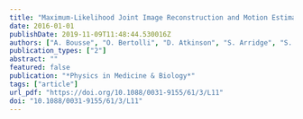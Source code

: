 ```yaml
---
title: "Maximum-Likelihood Joint Image Reconstruction and Motion Estimation with Misaligned Attenuation in TOF-PET/CT"
date: 2016-01-01
publishDate: 2019-11-09T11:48:44.530016Z
authors: ["A. Bousse", "O. Bertolli", "D. Atkinson", "S. Arridge", "S. Ourselin", "B. F. Hutton", "K. Thielemans"]
publication_types: ["2"]
abstract: ""
featured: false
publication: "*Physics in Medicine & Biology*"
tags: ["article"]
url_pdf: "https://doi.org/10.1088/0031-9155/61/3/L11"
doi: "10.1088/0031-9155/61/3/L11"
---
```


